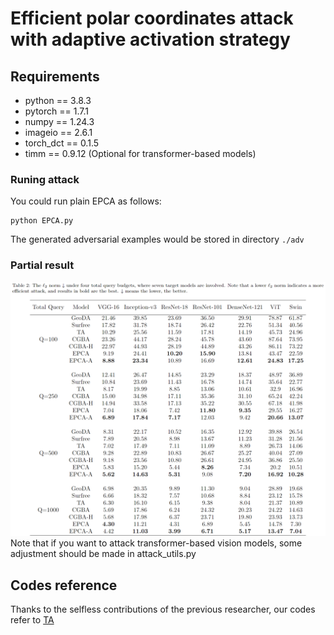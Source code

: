 # Efficient polar coordinates attack with adaptive activation strategy 

## Requirements

+ python == 3.8.3
+ pytorch == 1.7.1
+ numpy == 1.24.3
+ imageio == 2.6.1
+ torch_dct == 0.1.5
+ timm == 0.9.12 (Optional for transformer-based models)
  
### Runing attack

You could run plain EPCA as follows:

```
python EPCA.py 
```

The generated adversarial examples would be stored in directory `./adv`

### Partial result
![Result](https://github.com/RYC-98/EPCA/blob/main/table2.png)
Note that if you want to attack transformer-based vision models, some adjustment should be made in attack_utils.py

## Codes reference
Thanks to the selfless contributions of the previous researcher, our codes refer to [TA](https://github.com/xiaosen-wang/TA)
